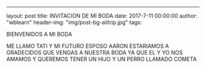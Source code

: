 ---
layout:     post
title:      INVITACION DE MI BODA
date:       2017-7-11 00:00:00
author:     "wblearn"
header-img: "img/post-bg-alitrip.jpg"
tags:
 
 
 BIENVENIDOS A MI BODA
 
 ME LLAMO TATI Y MI FUTURO ESPOSO AARON ESTARIAMOS A GRADECIDOS QUE VENGAS A NUESTRA BODA YA QUE EL Y YO NOS AMAMOS Y QUEREMOS TENER UN HIJO Y UN PERRO LLAMADO COMETA 

